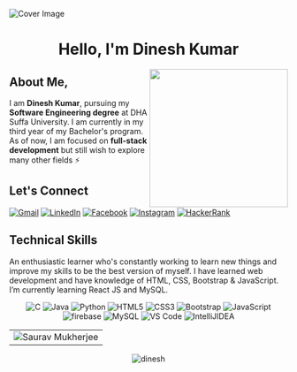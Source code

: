 
![Cover Image](https://user-images.githubusercontent.com/52650290/164152607-6da6cff8-0c95-468d-ab39-80c775b23c2a.png)
<h1 align="center" > Hello, I'm Dinesh Kumar </h1>
<img width="250" align="right"   src="https://user-images.githubusercontent.com/55389276/140866485-8fb1c876-9a8f-4d6a-98dc-08c4981eaf70.gif" >


## About Me,

I am **Dinesh Kumar**, pursuing my **Software Engineering degree** at DHA Suffa University. I am currently in my third year of my Bachelor's program. As of now, I am focused on **full-stack development** but still wish to explore many other fields ⚡





## Let's Connect

[![Gmail](https://img.shields.io/badge/Gmail-Red.svg?style=for-the-badge&logo=gmail&logoColor=white)](https://mail.google.com/mail/u/0/#inbox?compose=jrjtXSqLRGwLZsdhgWMJbDnMsXqtRPnQsDKZHQTfNHZrWPKhzVKkDzMLRPrGfWKvnvZmCxNw)
[![LinkedIn](https://img.shields.io/badge/LinkedIn-0A66C2.svg?style=for-the-badge&logo=linkedin&logoColor=white)](https://www.linkedin.com/in/d-kumar1)
[![Facebook](https://img.shields.io/badge/Facebook-1877F2.svg?style=for-the-badge&logo=facebook&logoColor=white)](https://www.facebook.com/rock.rajput.790/)
[![Instagram](https://img.shields.io/badge/Instagram-E4405F.svg?style=for-the-badge&logo=instagram&logoColor=white)](https://instagram.com/rajput.v8)
[![HackerRank](https://img.shields.io/badge/HackerRank-2EC866.svg?style=for-the-badge&logo=hackerrank&logoColor=white)](https://www.hackerrank.com/rajputdineshkum1)


## Technical Skills

An enthusiastic learner who's constantly working to learn new things and improve my skills to be the best version of myself. I have learned web development and have knowledge of HTML, CSS, Bootstrap & JavaScript. I’m currently learning React JS and MySQL.


<p align="center"> 
<img alt="C" src="https://img.shields.io/badge/c-%2300599C.svg?&style=for-the-badge&logo=c&logoColor=white" />
 <img alt="Java" src="https://img.shields.io/badge/java-%23ED8B00.svg?&style=for-the-badge&logo=java&logoColor=white" />
<img alt="Python" src="https://img.shields.io/badge/Python-3776AB?style=for-the-badge&logo=python&logoColor=white" />
<img alt="HTML5" src="https://img.shields.io/badge/html5-%23E34F26.svg?&style=for-the-badge&logo=html5&logoColor=white" />
 <img alt="CSS3" src="https://img.shields.io/badge/css3-%231572B6.svg?&style=for-the-badge&logo=css3&logoColor=white" />
 <img alt="Bootstrap" src="https://img.shields.io/badge/bootstrap-%23563D7C.svg?style=for-the-badge&logo=bootstrap&logoColor=white" />
 <img alt="JavaScript" src="https://img.shields.io/badge/javascript-%23323330.svg?&style=for-the-badge&logo=javascript&logoColor=%23F7DF1E" />
<img alt="firebase" src="https://img.shields.io/badge/firebase-ffca28?style=for-the-badge&logo=firebase&logoColor=black" />
<img alt="MySQL" src="https://img.shields.io/badge/MySQL-4479A1.svg?style=for-the-badge&logo=mysql&logoColor=white" />
<img alt="VS Code" src="https://img.shields.io/badge/Visual_Studio_Code-0078D4?style=for-the-badge&logo=visual%20studio%20code&logoColor=white" />
<img alt="IntelliJIDEA" src="https://img.shields.io/badge/IntelliJIDEA-000000.svg?style=for-the-badge&logo=intellij-idea&logoColor=white" />
</p>


<table align="center">
  <tr align="center">
<td ><img align="center" src="https://github-readme-stats.vercel.app/api/top-langs/?username=kumardinesh21&show_icons=true&locale=en&layout=compact&title_color=7A7ADB&icon_color=2234AE&text_color=D3D3D3&bg_color=0,000000,130F40" alt="Saurav Mukherjee" /></td>
  </tr>
</table>

<div align="center">
<p><img align="center" src="https://github-readme-streak-stats.herokuapp.com/?user=kumardinesh21&theme=dark" alt="dinesh" /></p>
  </div>
 </div>
